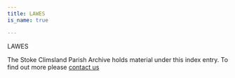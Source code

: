 ```yaml
---
title: LAWES
is_name: true

---
```


LAWES


The Stoke Climsland Parish Archive holds material under this index entry. To find out more please [contact us](/contact/)
